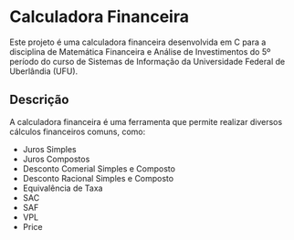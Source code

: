 # Calculadora Financeira

Este projeto é uma calculadora financeira desenvolvida em C para a disciplina de Matemática Financeira e Análise de Investimentos do 5º período do curso de Sistemas de Informação da Universidade Federal de Uberlândia (UFU).

## Descrição

A calculadora financeira é uma ferramenta que permite realizar diversos cálculos financeiros comuns, como:

- Juros Simples
- Juros Compostos
- Desconto Comerial Simples e Composto
- Desconto Racional Simples e Composto
- Equivalência de Taxa
- SAC
- SAF
- VPL
- Price







